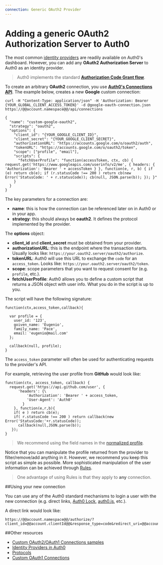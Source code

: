 ```yaml
---
connection: Generic OAuth2 Provider
---
```


# Adding a generic OAuth2 Authorization Server to Auth0

The most common [identity providers](/identityproviders) are readily available on Auth0's dashboard. However, you can add any __OAuth2 Authorization Server__ to Auth0 as an identity provider.

> Auth0 implements the standard __[Authorization Code Grant flow](/protocols#1)__.

To create an arbitrary __OAuth2__ connection, you use __[Auth0's Connections API](/api#!#post--api-connections)__. The example below, creates a new __Google__ custom connection:


```
curl -H "Content-Type: application/json" -H 'Authorization: Bearer {YOUR_GLOBAL_CLIENT_ACCESS_TOKEN}' -d @google-oauth-connection.json https://@@account.namespace@@/api/connections
```

```
{
  "name": "custom-google-oauth2",
  "strategy": "oauth2",
  "options": {
    "client_id": "{YOUR_GOOGLE_CLIENT_ID}",
    "client_secret": "{YOUR_GOOGLE_CLIENT_SECRET}",
    "authorizationURL": "https://accounts.google.com/o/oauth2/auth",
    "tokenURL": "https://accounts.google.com/o/oauth2/token",
    "scope": ["profile", "email"],
    "scripts": {
      "fetchUserProfile": "function(accessToken, ctx, cb) { request.get('https://www.googleapis.com/userinfo/v2/me', { headers: { 'Authorization': 'Bearer ' + accessToken } }, function(e, r, b) { if (e) return cb(e); if (r.statusCode !== 200 ) return cb(new Error('StatusCode: ' + r.statusCode)); cb(null, JSON.parse(b)); }); }"
    }
  }
}
```

The key parameters for a connection are:

* **name**: this is how the connection can be referenced later on in Auth0 or in your app.
* **strategy**: this should always be __oauth2__. It defines the protocol implemented by the provider.

The __options__ object:

* **client_id** and **client_secret** must be obtained from your provider.
* **authorizationURL**: this is the endpoint where the transaction starts. Usually looks like: `https://your.oauth2.server/oauth2/authorize`.
* **tokenURL**: Auth0 will use this URL to exchange the `code` for an `access_token`. Looks like: `https://your.oauth2.server/oauth2/token`.
* **scope**: scope parameters that you want to request consent for (e.g. `profile`, etc.).
* **fetchUserProfile**: Auth0 allows you to define a custom script that returns a JSON object with user info. What you do in the script is up to you.

The script will have the following signature:

```
function(ctx,access_token,callback){

  var profile = {
    user_id: '123',
    goiven_name: 'Eugenio',
    family_name: 'Pace',
    email: 'eugenio@mail.com'
  };

  callback(null, profile);
}

```

The `access_token` parameter will often be used for authenticating requests to the provider's API.

For example, retrieving the user profile from __GitHub__ would look like:

```
function(ctx, access_token, callback) {
  request.get('https://api.github.com/user', {
      'headers': {\
          'Authorization': 'Bearer ' + access_token,
          'User-Agent': 'Auth0'
        }
    }, function(e,r,b){
    if( e ) return cb(e);
    if( r.statusCode !== 200 ) return callback(new Error('StatusCode:'+r.statusCode));
      callback(null,JSON.parse(b));
   });
}
```

> We recommend using the field names in the [normalized profile](/user-profile).

Notice that you can manipulate the profile returned from the provider to filter/remove/add anything in it. However, we recommend you keep this script as simple as possible. More sophisticated manipulation of the user information can be achieved through [Rules](/rules).

>One advantage of using Rules is that they apply to __any__ connection.

##Using your new connection

You can use any of the Auth0 standard mechanisms to login a user with the new connection (e.g. direct links, [Auth0 Lock](/lock), [auth0.js](/auth0js), etc.).

A direct link would look like:

    https://@@account.namespace@@/authorize/?client_id=@@account.clientId@@&response_type=code&redirect_uri=@@account.callback@@&state=OPAQUE_VALUE&connection=THE_NAME_OF_THE_CONNECTION


##Other resources

* [Custom OAuth2/OAuth1 Connections samples](/oauth2-examples)
* [Identity Providers in Auth0](/identityproviders)
* [Protocols](/protocols)
* [Custom OAuth1 Connections](/oauth1)
